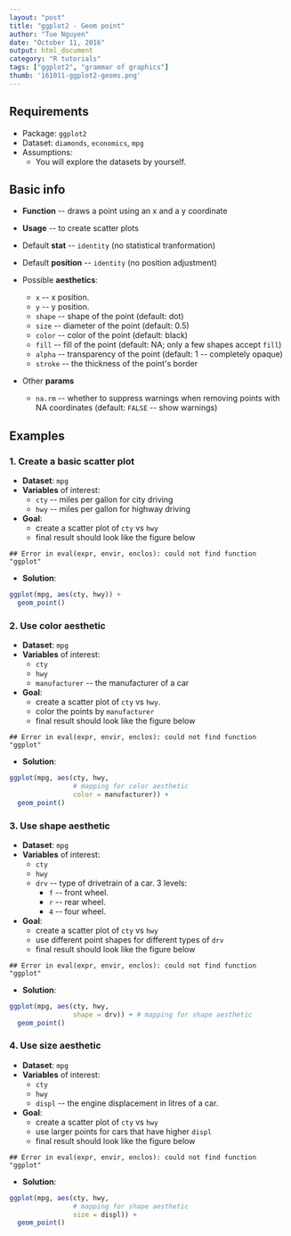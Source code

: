 ```yaml
---
layout: "post"
title: "ggplot2 - Geom point"
author: "Tue Nguyen"
date: "October 11, 2016"
output: html_document
category: "R tutorials"
tags: ["ggplot2", "grammar of graphics"]
thumb: '161011-ggplot2-geoms.png'
---
```




## Requirements
- Package: `ggplot2`
- Dataset: `diamonds`, `economics`, `mpg`
- Assumptions:
    + You will explore the datasets by yourself.

## Basic info
- **Function** -- draws a point using an x and a y coordinate
- **Usage** -- to create scatter plots
- Default **stat** -- `identity` (no statistical tranformation)
- Default **position** -- `identity` (no position adjustment)
- Possible **aesthetics**:
    + `x` -- x position.
    + `y` -- y position.
    + `shape` -- shape of the point (default: dot)
    + `size` -- diameter of the point (default: 0.5)
    + `color` -- color of the point (default: black)
    + `fill` -- fill of the point (default: NA; only a few shapes accept `fill`)
    + `alpha` -- transparency of the point (default: 1 -- completely opaque)
    + `stroke` -- the thickness of the point's border

- Other **params**
    + `na.rm` -- whether to suppress warnings when removing points with NA coordinates (default: `FALSE` -- show warnings)

## Examples
### 1. Create a basic scatter plot
- **Dataset**: `mpg`
- **Variables** of interest:
    + `cty` -- miles per gallon for city driving
    + `hwy` -- miles per gallon for highway driving
- **Goal**: 
    + create a scatter plot of `cty` vs `hwy`
    + final result should look like the figure below
    


```
## Error in eval(expr, envir, enclos): could not find function "ggplot"
```

- **Solution**:


```r
ggplot(mpg, aes(cty, hwy)) +
  geom_point()
```

### 2. Use color aesthetic
- **Dataset**: `mpg`
- **Variables** of interest:
    + `cty`
    + `hwy`
    + `manufacturer` -- the manufacturer of a car
- **Goal**: 
    + create a scatter plot of `cty` vs `hwy`.
    + color the points by `manufacturer`
    + final result should look like the figure below


```
## Error in eval(expr, envir, enclos): could not find function "ggplot"
```

- **Solution**:


```r
ggplot(mpg, aes(cty, hwy,
                # mapping for color aesthetic
                color = manufacturer)) +
  geom_point()
```


### 3. Use shape aesthetic
- **Dataset**: `mpg`
- **Variables** of interest:
    + `cty`
    + `hwy`
    + `drv` -- type of drivetrain of a car. 3 levels:
        + `f` -- front wheel.
        + `r` -- rear wheel.
        + `4` -- four wheel.
- **Goal**: 
    + create a scatter plot of `cty` vs `hwy`
    + use different point shapes for different types of `drv`
    + final result should look like the figure below


```
## Error in eval(expr, envir, enclos): could not find function "ggplot"
```

- **Solution**:


```r
ggplot(mpg, aes(cty, hwy, 
                shape = drv)) + # mapping for shape aesthetic
  geom_point()
```

### 4. Use size aesthetic
- **Dataset**: `mpg`
- **Variables** of interest:
    + `cty`
    + `hwy`
    + `displ` -- the engine displacement in litres of a car.
- **Goal**: 
    + create a scatter plot of `cty` vs `hwy`
    + use larger points for cars that have higher `displ`
    + final result should look like the figure below


```
## Error in eval(expr, envir, enclos): could not find function "ggplot"
```

- **Solution**:


```r
ggplot(mpg, aes(cty, hwy, 
                # mapping for shape aesthetic
                size = displ)) +
  geom_point()
```
